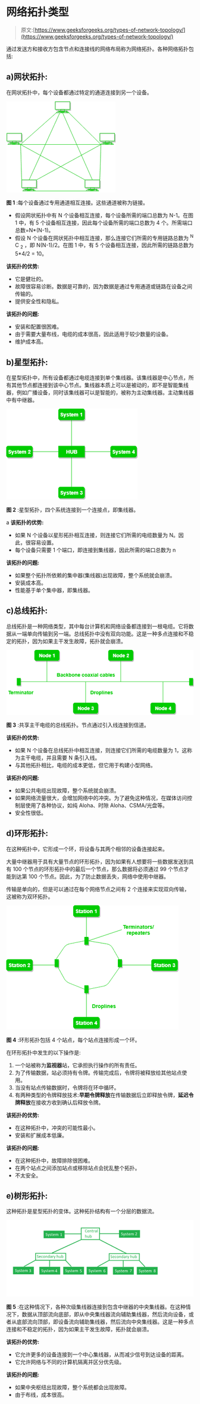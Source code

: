 # 网络拓扑类型

> 原文:[https://www.geeksforgeeks.org/types-of-network-topology/](https://www.geeksforgeeks.org/types-of-network-topology/)

通过发送方和接收方包含节点和连接线的网络布局称为网络拓扑。各种网络拓扑包括:

## a)网状拓扑:

在网状拓扑中，每个设备都通过特定的通道连接到另一个设备。

![](img/fa5e4cdc034c5c9bb16eed607bea70b8.png)

**图 1** :每个设备通过专用通道相互连接。这些通道被称为链接。

*   假设网状拓扑中有 N 个设备相互连接，每个设备所需的端口总数为 N-1。在图 1 中，有 5 个设备相互连接，因此每个设备所需的端口总数为 4 个。所需端口总数=N*(N-1)。
*   假设 N 个设备在网状拓扑中相互连接，那么连接它们所需的专用链路总数为 <sup>N</sup> C <sub>2</sub> ，即 N(N-1)/2。在图 1 中，有 5 个设备相互连接，因此所需的链路总数为 5*4/2 = 10。

**该拓扑的优势:**

*   它是健壮的。
*   故障很容易诊断。数据是可靠的，因为数据是通过专用通道或链路在设备之间传输的。
*   提供安全性和隐私。

**该拓扑的问题:**

*   安装和配置很困难。
*   由于需要大量布线，电缆的成本很高，因此适用于较少数量的设备。
*   维护成本高。

## b)星型拓扑:

在星型拓扑中，所有设备都通过电缆连接到单个集线器。该集线器是中心节点，所有其他节点都连接到该中心节点。集线器本质上可以是被动的，即不是智能集线器，例如广播设备，同时该集线器可以是智能的，被称为主动集线器。主动集线器中有中继器。

![](img/690beb071b87de4924fbf51b9bbc0ddb.png)

**图 2** :星型拓扑，四个系统连接到一个连接点，即集线器。

a **该拓扑的优势:**

*   如果 N 个设备以星形拓扑相互连接，则连接它们所需的电缆数量为 N。因此，很容易设置。
*   每个设备只需要 1 个端口，即连接到集线器，因此所需的端口总数为 n

**该拓扑的问题:**

*   如果整个拓扑所依赖的集中器(集线器)出现故障，整个系统就会崩溃。
*   安装成本高。
*   性能基于单个集中器，即集线器。

## c)总线拓扑:

总线拓扑是一种网络类型，其中每台计算机和网络设备都连接到一根电缆。它将数据从一端单向传输到另一端。总线拓扑中没有双向功能。这是一种多点连接和不稳定的拓扑，因为如果主干发生故障，拓扑就会崩溃。

![](img/6fe81fb83210b9d8a8c4dc28d6640343.png)

**图 3** :共享主干电缆的总线拓扑。节点通过引入线连接到信道。

**该拓扑的优势:**

*   如果 N 个设备在总线拓扑中相互连接，则连接它们所需的电缆数量为 1，这称为主干电缆，并且需要 N 条引入线。
*   与其他拓扑相比，电缆的成本更低，但它用于构建小型网络。

**该拓扑的问题:**

*   如果公共电缆出现故障，整个系统就会崩溃。
*   如果网络流量很大，会增加网络中的冲突。为了避免这种情况，在媒体访问控制层使用了各种协议，如纯 Aloha、时隙 Aloha、CSMA/光盘等。
*   安全性很低。

## d)环形拓扑:

在这种拓扑中，它形成一个环，将设备与其两个相邻的设备连接起来。

大量中继器用于具有大量节点的环形拓扑，因为如果有人想要将一些数据发送到具有 100 个节点的环形拓扑中的最后一个节点，那么数据将必须通过 99 个节点才能到达第 100 个节点。因此，为了防止数据丢失，网络中使用中继器。

传输是单向的，但是可以通过在每个网络节点之间有 2 个连接来实现双向传输，这被称为双环拓扑。

![](img/86074c30056598671d16e387a01950fd.png)

**图 4** :环形拓扑包括 4 个站点，每个站点连接形成一个环。

在环形拓扑中发生的以下操作是:

1.  一个站被称为**监视器**站，它承担执行操作的所有责任。
2.  为了传输数据，站必须持有令牌。传输完成后，令牌将被释放给其他站点使用。
3.  当没有站点传输数据时，令牌将在环中循环。
4.  有两种类型的令牌释放技术:**早期令牌释放**在传输数据后立即释放令牌，**延迟令牌释放**在接收方收到确认后释放令牌。

**该拓扑的优势:**

*   在这种拓扑中，冲突的可能性最小。
*   安装和扩展成本低廉。

**该拓扑的问题:**

*   在这种拓扑中，故障排除很困难。
*   在两个站点之间添加站点或移除站点会扰乱整个拓扑。
*   不太安全。

## e)树形拓扑:

这种拓扑是星型拓扑的变体。这种拓扑结构有一个分层的数据流。

![](img/d7f190b5f66f0c7269115abbfb572100.png)

**图 5** :在这种情况下，各种次级集线器连接到包含中继器的中央集线器。在这种情况下，数据从顶部流向底部，即从中央集线器流向辅助集线器，然后流向设备，或者从底部流向顶部，即设备流向辅助集线器，然后流向中央集线器。这是一种多点连接和不稳定的拓扑，因为如果主干发生故障，拓扑就会崩溃。

**该拓扑的优势:**

*   它允许更多的设备连接到一个中心集线器，从而减少信号到达设备的距离。
*   它允许网络与不同的计算机隔离并区分优先级。

**该拓扑的问题:**

*   如果中央枢纽出现故障，整个系统都会出现故障。
*   由于布线，成本很高。